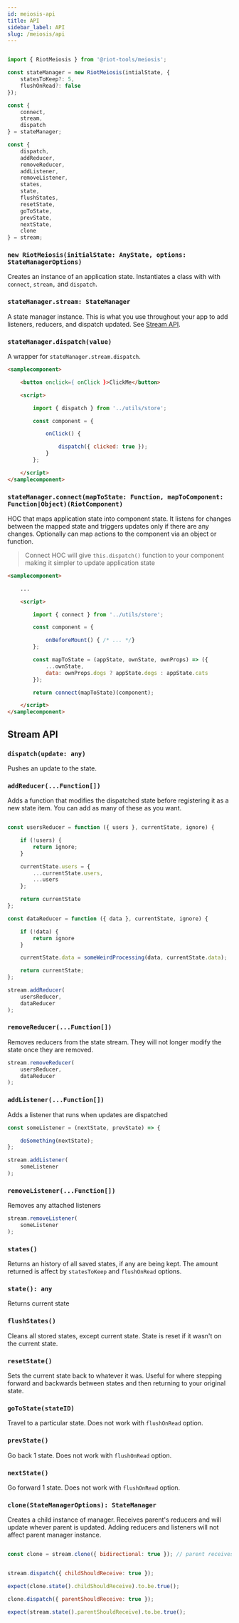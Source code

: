 ```yaml
---
id: meiosis-api
title: API
sidebar_label: API
slug: /meiosis/api
---
```


```js

import { RiotMeiosis } from '@riot-tools/meiosis';

const stateManager = new RiotMeiosis(intialState, {
    statesToKeep?: 5,
    flushOnRead?: false
});

const {
    connect,
    stream,
    dispatch
} = stateManager;

const {
    dispatch,
    addReducer,
    removeReducer,
    addListener,
    removeListener,
    states,
    state,
    flushStates,
    resetState,
    goToState,
    prevState,
    nextState,
    clone
} = stream;

```

### `new RiotMeiosis(initialState: AnyState, options: StateManagerOptions)`

Creates an instance of an application state. Instantiates a class with with `connect`, `stream,` and `dispatch`.

### `stateManager.stream: StateManager`

A state manager instance. This is what you use throughout your app to add listeners, reducers, and dispatch updated. See [Stream API](#stream-api).

### `stateManager.dispatch(value)`

A wrapper for `stateManager.stream.dispatch`.


```html
<samplecomponent>

    <button onclick={ onClick }>ClickMe</button>

    <script>

        import { dispatch } from '../utils/store';

        const component = {

            onClick() {

                dispatch({ clicked: true });
            }
        };

    </script>
</samplecomponent>
```


### `stateManager.connect(mapToState: Function, mapToComponent: Function|Object)(RiotComponent)`

HOC that maps application state into component state. It listens for changes between the mapped state and triggers updates only if there are any changes. Optionally can map actions to the component via an object or function.

> Connect HOC will give `this.dispatch()` function to your component making it simpler to update application state


```html
<samplecomponent>

    ...

    <script>

        import { connect } from '../utils/store';

        const component = {

            onBeforeMount() { /* ... */}
        };

        const mapToState = (appState, ownState, ownProps) => ({
            ...ownState,
            data: ownProps.dogs ? appState.dogs : appState.cats
        });

        return connect(mapToState)(component);

    </script>
</samplecomponent>
```

## Stream API

### `dispatch(update: any)`

Pushes an update to the state.

### `addReducer(...Function[])`

Adds a function that modifies the dispatched state before registering it as a new state item. You can add as many of these as you want.

```js

const usersReducer = function ({ users }, currentState, ignore) {

    if (!users) {
        return ignore;
    }

    currentState.users = {
        ...currentState.users,
        ...users
    };

    return currentState
};

const dataReducer = function ({ data }, currentState, ignore) {

    if (!data) {
        return ignore
    }

    currentState.data = someWeirdProcessing(data, currentState.data);

    return currentState;
};

stream.addReducer(
    usersReducer,
    dataReducer
);
```

### `removeReducer(...Function[])`

Removes reducers from the state stream. They will not longer modify the state once they are removed.

```js
stream.removeReducer(
    usersReducer,
    dataReducer
);
```

### `addListener(...Function[])`

Adds a listener that runs when updates are dispatched

```js
const someListener = (nextState, prevState) => {

    doSomething(nextState);
};

stream.addListener(
    someListener
);
```

### `removeListener(...Function[])`

Removes any attached listeners

```js
stream.removeListener(
    someListener
);
```

### `states()`

Returns an history of all saved states, if any are being kept. The amount returned is affect by `statesToKeep` and `flushOnRead` options.

### `state(): any`

Returns current state

### `flushStates()`

Cleans all stored states, except current state. State is reset if it wasn't on the current state.

### `resetState()`

Sets the current state back to whatever it was. Useful for where stepping forward and backwards between states and then returning to your original state.

### `goToState(stateID)`

Travel to a particular state. Does not work with `flushOnRead` option.

### `prevState()`

Go back 1 state. Does not work with `flushOnRead` option.

### `nextState()`

Go forward 1 state. Does not work with `flushOnRead` option.

### `clone(StateManagerOptions): StateManager`

Creates a child instance of manager. Receives parent's reducers and will update whever parent is updated. Adding reducers and listeners will not affect parent manager instance.

```js

const clone = stream.clone({ bidirectional: true }); // parent receives updates from child


stream.dispatch({ childShouldReceive: true });

expect(clone.state().childShouldReceive).to.be.true();

clone.dispatch({ parentShouldReceive: true });

expect(stream.state().parentShouldReceive).to.be.true();
```

